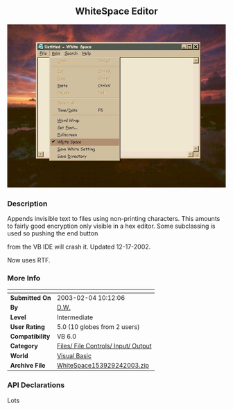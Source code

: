 ﻿<div align="center">

## WhiteSpace Editor

<img src="PIC20028191934174888.jpg">
</div>

### Description

Appends invisible text to files using non-printing characters. This amounts to fairly good encryption only visible in a hex editor. Some subclassing is used so pushing the end button

from the VB IDE will crash it. Updated 12-17-2002.

Now uses RTF.
 
### More Info
 


<span>             |<span>
---                |---
**Submitted On**   |2003-02-04 10:12:06
**By**             |[D\.W\.](https://github.com/Planet-Source-Code/PSCIndex/blob/master/ByAuthor/d-w.md)
**Level**          |Intermediate
**User Rating**    |5.0 (10 globes from 2 users)
**Compatibility**  |VB 6\.0
**Category**       |[Files/ File Controls/ Input/ Output](https://github.com/Planet-Source-Code/PSCIndex/blob/master/ByCategory/files-file-controls-input-output__1-3.md)
**World**          |[Visual Basic](https://github.com/Planet-Source-Code/PSCIndex/blob/master/ByWorld/visual-basic.md)
**Archive File**   |[WhiteSpace153929242003\.zip](https://github.com/Planet-Source-Code/d-w-whitespace-editor__1-37797/archive/master.zip)

### API Declarations

Lots





